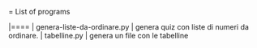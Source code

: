 = List of programs

|====
| genera-liste-da-ordinare.py 		| genera quiz con liste di numeri da ordinare. 
| tabelline.py						| genera un file con le tabelline